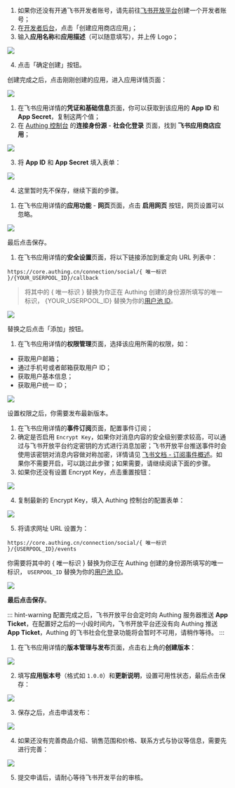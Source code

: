 <IntegrationDetailCard title="创建一个应用商店应用">

1. 如果你还没有开通飞书开发者账号，请先前往[飞书开放平台](https://open.feishu.cn)创建一个开发者账号；
2. 在[开发者后台](https://open.feishu.cn/app)，点击「创建应用商店应用」；
3. 输入**应用名称**和**应用描述**（可以随意填写），并上传 Logo；

![](https://cdn.authing.cn/img/20210318194953.png)

4. 点击「确定创建」按钮。

</IntegrationDetailCard>

<IntegrationDetailCard title="获取应用凭证">

创建完成之后，点击刚刚创建的应用，进入应用详情页面：

![](https://cdn.authing.cn/img/20210319174354.png)

1. 在飞书应用详情的**凭证和基础信息**页面，你可以获取到该应用的 **App ID** 和 **App Secret**，复制这两个值；
2. 在 [Authing 控制台](https://console.authing.cn) 的**连接身份源** - **社会化登录** 页面，找到 **飞书应用商店应用**；

![](https://cdn.authing.cn/img/20210318195111.png)

3. 将 **App ID** 和 **App Secret** 填入表单：

![](https://cdn.authing.cn/img/20210318195153.png)

4. 这里暂时先不保存，继续下面的步骤。

</IntegrationDetailCard>

<IntegrationDetailCard title="启用网页功能">

1. 在飞书应用详情的**应用功能** - **网页**页面，点击 **启用网页** 按钮，网页设置可以忽略。

![](https://cdn.authing.cn/img/20210318190412.png)

最后点击保存。

</IntegrationDetailCard>

<IntegrationDetailCard title="配置重定向 URL">

1. 在飞书应用详情的**安全设置**页面，将以下链接添加到重定向 URL 列表中：

```
https://core.authing.cn/connection/social/{ 唯一标识 }/{YOUR_USERPOOL_ID}/callback
```

> 将其中的 { 唯一标识 } 替换为你正在 Authing 创建的身份源所填写的唯一标识， {YOUR_USERPOOL_ID} 替换为你的[用户池 ID](/guides/faqs/get-userpool-id-and-secret.md)。

![](https://cdn.authing.cn/img/20210318192249.png)

替换之后点击「添加」按钮。

</IntegrationDetailCard>

<IntegrationDetailCard title="应用申请权限">

1. 在飞书应用详情的**权限管理**页面，选择该应用所需的权限，如：

- 获取用户邮箱；
- 通过手机号或者邮箱获取用户 ID；
- 获取用户基本信息；
- 获取用户统一 ID；

![](https://cdn.authing.cn/img/20210318201401.png)

设置权限之后，你需要发布最新版本。

</IntegrationDetailCard>

<IntegrationDetailCard title="配置事件订阅">

1. 在飞书应用详情的**事件订阅**页面，配置事件订阅；
2. 确定是否启用 `Encrypt Key`，如果你对消息内容的安全级别要求较高，可以通过与飞书开放平台约定密钥的方式进行消息加密；飞书开放平台推送事件时会使用该密钥对消息内容做对称加密，详情请见 [飞书文档 - 订阅事件概述](https://open.feishu.cn/document/ukTMukTMukTM/uUTNz4SN1MjL1UzM)。如果你不需要开启，可以跳过此步骤；如果需要，请继续阅读下面的步骤。
3. 如果你还没有设置 Encrypt Key，点击重置按钮：

![](https://cdn.authing.cn/img/20210318200433.png)

4. 复制最新的 Encrypt Key，填入 Authing 控制台的配置表单：

![](https://cdn.authing.cn/img/20210318200627.png)

5. 将请求网址 URL 设置为：

```
https://core.authing.cn/connection/social/{ 唯一标识 }/{USERPOOL_ID}/events
```

你需要将其中的 { 唯一标识 } 替换为你正在 Authing 创建的身份源所填写的唯一标识， `USERPOOL_ID` 替换为你的[用户池 ID](/guides/faqs/get-userpool-id-and-secret.md)。

![](https://cdn.authing.cn/img/20210319174015.png)

**最后点击保存**。

::: hint-warning
配置完成之后，飞书开放平台会定时向 Authing 服务器推送 **App Ticket**，在配置好之后的一小段时间内，飞书开放平台还没有向 Authing 推送 **App Ticket**，Authing 的飞书社会化登录功能将会暂时不可用，请稍作等待。
:::

</IntegrationDetailCard>

<IntegrationDetailCard title="上架到飞书应用市场">

1. 在飞书应用详情的**版本管理与发布**页面，点击右上角的**创建版本**：

![](https://cdn.authing.cn/img/20210318193400.png)

2. 填写**应用版本号**（格式如 `1.0.0`）和**更新说明**，设置可用性状态，最后点击保存：

![](https://cdn.authing.cn/img/20210319120134.png)

3. 保存之后，点击申请发布：

![](https://cdn.authing.cn/img/20210319120230.png)

4. 如果还没有完善商品介绍、销售范围和价格、联系方式与协议等信息，需要先进行完善：

![](https://cdn.authing.cn/img/20210319120300.png)

5. 提交申请后，请耐心等待飞书开发平台的审核。

</IntegrationDetailCard>
